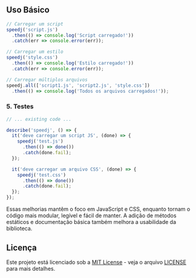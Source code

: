 ## Uso Básico

```javascript
// Carregar um script
speedj('script.js')
  .then(() => console.log('Script carregado!'))
  .catch(err => console.error(err));

// Carregar um estilo
speedj('style.css')
  .then(() => console.log('Estilo carregado!'))
  .catch(err => console.error(err));

// Carregar múltiplos arquivos
speedj.all(['script1.js', 'script2.js', 'style.css'])
  .then(() => console.log('Todos os arquivos carregados!'));
```

### 5. **Testes**
```javascript:test/speedj.test.js
// ... existing code ...

describe('speedj', () => {
  it('deve carregar um script JS', (done) => {
    speedj('test.js')
      .then(() => done())
      .catch(done.fail);
  });

  it('deve carregar um arquivo CSS', (done) => {
    speedj('test.css')
      .then(() => done())
      .catch(done.fail);
  });
});
```

Essas melhorias mantêm o foco em JavaScript e CSS, enquanto tornam o código mais modular, legível e fácil de manter. A adição de métodos estáticos e documentação básica também melhora a usabilidade da biblioteca. 

## Licença

Este projeto está licenciado sob a [MIT License](LICENSE) - veja o arquivo [LICENSE](LICENSE) para mais detalhes. 